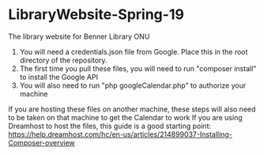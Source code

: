 # LibraryWebsite-Spring-19
The library website for Benner Library ONU


1. You will need a credentials.json file from Google. Place this in the root directory of the repository.
2. The first time you pull these files, you will need to run "composer install" to install the Google API
3. You will also need to run "php googleCalendar.php" to authorize your machine

If you are hosting these files on another machine, these steps will also need to be taken on that machine to get the Calendar to work
If you are using Dreamhost to host the files, this guide is a good starting point: https://help.dreamhost.com/hc/en-us/articles/214899037-Installing-Composer-overview
